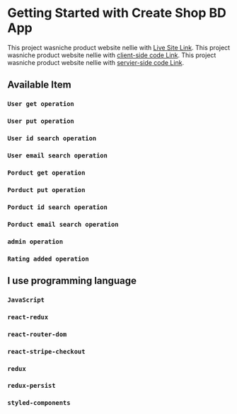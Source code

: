 # Getting Started with Create Shop BD App

This project wasniche product website nellie with [Live Site Link](https://blissful-pare-084de4.netlify.app/).
This project wasniche product website nellie with [client-side code Link](https://github.com/sanjuhassan79/Shop-BD,).
This project wasniche product website nellie with [servier-side code Link](https://github.com/sanjuhassan79/shop-BD_server).
## Available Item

### `User get operation`
### `User put operation`
### `User id search operation`
### `User email search operation`
### `Porduct get operation`
### `Porduct put operation`
### `Porduct id search operation`
### `Porduct email search operation`
### `admin operation`
### `Rating added operation`


## I use programming language

### `JavaScript`
### `react-redux`
### `react-router-dom`
### `react-stripe-checkout`
### `redux`
### `redux-persist`
### `styled-components`


